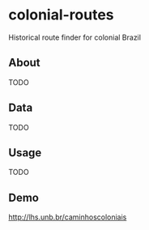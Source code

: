 # colonial-routes
Historical route finder for colonial Brazil
## About
TODO
## Data
TODO
## Usage
TODO
## Demo
http://lhs.unb.br/caminhoscoloniais